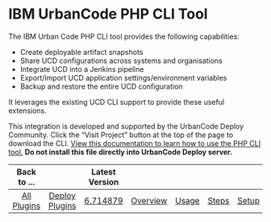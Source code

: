 
IBM UrbanCode PHP CLI Tool
==========================


The IBM Urban Code PHP CLI tool provides the following capabilities:


* Create deployable artifact snapshots
* Share UCD configurations across systems and organisations
* Integrate UCD into a Jenkins pipeline
* Export/import UCD application settings/environment variables
* Backup and restore the entire UCD configuration


It leverages the existing UCD CLI support to provide these useful extensions.


This integration is developed and supported by the UrbanCode Deploy Community. Click the “Visit Project” button at the top of the page to download the CLI. [View this documentation to learn how to use the PHP CLI tool.](https://www.ibm.com/developerworks/library/d-perform-complex-tasks-uCommand-trs/index.html) **Do not install this file directly into UrbanCode Deploy server.**




|Back to ...||Latest Version||||||
| :---: | :---: | :---: | :---: | :---: | :---: | :---: | :---: |
|[All Plugins](../../index.md)|[Deploy Plugins](../README.md)|[6.714879](https://raw.githubusercontent.com/UrbanCode/IBM-UCD-PLUGINS/main/files/PHPCLI/SubversionSourceConfig-6.714879.zip)|[Overview](overview.md)|[Usage](usage.md)|[Steps](steps.md)|[Setup](setup.md)|[Downloads](downloads.md)|
